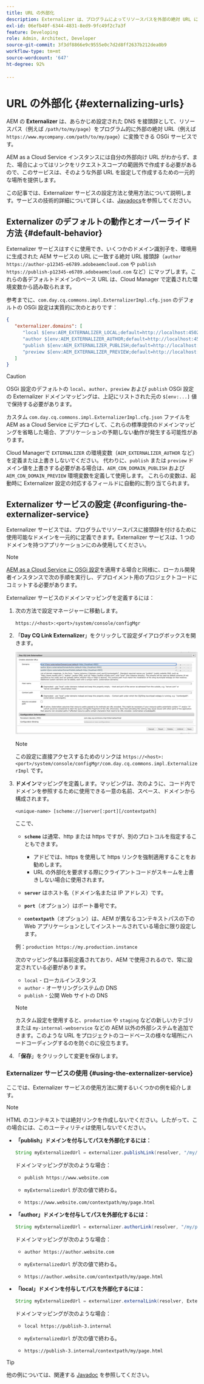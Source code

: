 ```yaml
---
title: URL の外部化
description: Externalizer は、プログラムによってリソースパスを外部の絶対 URL に変換できる OSGi サービスです。
exl-id: 06efb40f-6344-4831-8ed9-9fc49f2c7a3f
feature: Developing
role: Admin, Architect, Developer
source-git-commit: 3f3df8866e9c9555e0c7d2d8ff2637b212dea0b9
workflow-type: tm+mt
source-wordcount: '647'
ht-degree: 92%

---
```


# URL の外部化 {#externalizing-urls}

AEM の **Externalizer** は、あらかじめ設定された DNS を接頭辞として、リソースパス（例えば `/path/to/my/page`）をプログラム的に外部の絶対 URL（例えば `https://www.mycompany.com/path/to/my/page`）に変換できる OSGi サービスです。

AEM as a Cloud Service インスタンスには自分の外部向け URL がわからず、また、場合によってはリンクをリクエストスコープの範囲外で作成する必要があるので、このサービスは、そのような外部 URL を設定して作成するための一元的な場所を提供します。

この記事では、Externalizer サービスの設定方法と使用方法について説明します。サービスの技術的詳細について詳しくは、[Javadocs](https://www.adobe.io/experience-manager/reference-materials/cloud-service/javadoc/com/day/cq/commons/Externalizer.html)を参照してください。

## Externalizer のデフォルトの動作とオーバーライド方法 {#default-behavior}

Externalizer サービスはすぐに使用でき、いくつかのドメイン識別子を、環境用に生成された AEM サービスの URL に一致する絶対 URL 接頭辞（`author https://author-p12345-e6789.adobeaemcloud.com` や `publish https://publish-p12345-e6789.adobeaemcloud.com` など）にマップします。これらの各デフォルトドメインのベース URL は、Cloud Manager で定義された環境変数から読み取られます。

参考までに、`com.day.cq.commons.impl.ExternalizerImpl.cfg.json` のデフォルトの OSGi 設定は実質的に次のとおりです：

```json
{
   "externalizer.domains": [
      "local $[env:AEM_EXTERNALIZER_LOCAL;default=http://localhost:4502]",
      "author $[env:AEM_EXTERNALIZER_AUTHOR;default=http://localhost:4502]",
      "publish $[env:AEM_EXTERNALIZER_PUBLISH;default=http://localhost:4503]",
      "preview $[env:AEM_EXTERNALIZER_PREVIEW;default=http://localhost:4503]"
   ]
}
```

>[!CAUTION]
>
>OSGi 設定のデフォルトの `local`、`author`、`preview` および `publish` OSGi 設定の Externalizer ドメインマッピングは、上記にリストされた元の `$[env:...]` 値で保持する必要があります。
>
>カスタム `com.day.cq.commons.impl.ExternalizerImpl.cfg.json` ファイルを AEM as a Cloud Service にデプロイして、これらの標準提供のドメインマッピングを省略した場合、アプリケーションの予期しない動作が発生する可能性があります。

Cloud Managerで `EXTERNALIZER` の環境変数（`AEM_EXTERNALIZER_AUTHOR` など）を定義または上書きしないでください。 代わりに、`publish` または `preview` ドメイン値を上書きする必要がある場合は、`AEM_CDN_DOMAIN_PUBLISH` および `AEM_CDN_DOMAIN_PREVIEW` 環境変数を定義して使用します。 これらの変数は、起動時に Externalizer 設定の対応するフィールドに自動的に割り当てられます。

<!-- Alexandru: hiding this. See CQDOC-23014 for more details

To override the `preview` and `publish` values, use Cloud Manager environment variables as described in the article [Configuring OSGi for AEM as a Cloud Service](/help/implementing/deploying/configuring-osgi.md#cloud-manager-api-format-for-setting-properties) and setting the predefined `AEM_CDN_DOMAIN_PUBLISH` and `AEM_CDN_DOMAIN_PREVIEW` variables. -->

## Externalizer サービスの設定 {#configuring-the-externalizer-service}

Externalizer サービスでは、プログラムでリソースパスに接頭辞を付けるために使用可能なドメインを一元的に定義できます。Externalizer サービスは、1 つのドメインを持つアプリケーションにのみ使用してください。

>[!NOTE]
>
>[AEM as a Cloud Service に OSGi 設定](/help/implementing/deploying/overview.md#osgi-configuration)を適用する場合と同様に、ローカル開発者インスタンスで次の手順を実行し、デプロイメント用のプロジェクトコードにコミットする必要があります。

Externalizer サービスのドメインマッピングを定義するには：

1. 次の方法で設定マネージャーに移動します。

   `https://<host>:<port>/system/console/configMgr`

1. 「**Day CQ Link Externalizer**」をクリックして設定ダイアログボックスを開きます。

   ![Externalizer の OSGi 設定](./assets/externalizer-osgi.png)

   >[!NOTE]
   >
   >この設定に直接アクセスするためのリンクは `https://<host>:<port>/system/console/configMgr/com.day.cq.commons.impl.ExternalizerImpl` です。

1. **ドメイン**&#x200B;マッピングを定義します。マッピングは、次のように、コード内でドメインを参照するために使用できる一意の名前、スペース、ドメインから構成されます。

   `<unique-name> [scheme://]server[:port][/contextpath]`

   ここで、

   * **`scheme`** は通常、http または https ですが、別のプロトコルを指定することもできます。

      * アドビでは、https を使用して https リンクを強制適用することをお勧めします。
      * URL の外部化を要求する際にクライアントコードがスキームを上書きしない場合に使用されます。

   * **`server`** はホスト名（ドメイン名または IP アドレス）です。
   * **`port`**（オプション）はポート番号です。
   * **`contextpath`**（オプション）は、AEM が異なるコンテキストパスの下の Web アプリケーションとしてインストールされている場合に限り設定します。

   例：`production https://my.production.instance`

   次のマッピング名は事前定義されており、AEM で使用されるので、常に設定されている必要があります。

   * `local` - ローカルインスタンス
   * `author` - オーサリングシステムの DNS
   * `publish` - 公開 Web サイトの DNS

   >[!NOTE]
   >
   >カスタム設定を使用すると、`production` や `staging` などの新しいカテゴリまたは `my-internal-webservice` などの AEM 以外の外部システムを追加できます。このような URL をプロジェクトのコードベースの様々な場所にハードコーディングするのを防ぐのに役立ちます。

1. 「**保存**」をクリックして変更を保存します。

### Externalizer サービスの使用 {#using-the-externalizer-service}

ここでは、Externalizer サービスの使用方法に関するいくつかの例を紹介します。

>[!NOTE]
>
>HTML のコンテキストでは絶対リンクを作成しないでください。したがって、この場合には、このユーティリティは使用しないでください。

* **「publish」ドメインを付与してパスを外部化するには：**

  ```java
  String myExternalizedUrl = externalizer.publishLink(resolver, "/my/page") + ".html";
  ```

  ドメインマッピングが次のような場合：

   * `publish https://www.website.com`

   * `myExternalizedUrl` が次の値で終わる。

   * `https://www.website.com/contextpath/my/page.html`

* **「author」ドメインを付与してパスを外部化するには：**

  ```java
  String myExternalizedUrl = externalizer.authorLink(resolver, "/my/page") + ".html";
  ```

  ドメインマッピングが次のような場合：

   * `author https://author.website.com`

   * `myExternalizedUrl` が次の値で終わる。

   * `https://author.website.com/contextpath/my/page.html`

* **「local」ドメインを付与してパスを外部化するには：**

  ```java
  String myExternalizedUrl = externalizer.externalLink(resolver, Externalizer.LOCAL, "/my/page") + ".html";
  ```

  ドメインマッピングが次のような場合：

   * `local https://publish-3.internal`

   * `myExternalizedUrl` が次の値で終わる。

   * `https://publish-3.internal/contextpath/my/page.html`

>[!TIP]
>
>他の例については、関連する [Javadoc](https://www.adobe.io/experience-manager/reference-materials/cloud-service/javadoc/com/day/cq/commons/Externalizer.html) を参照してください。
